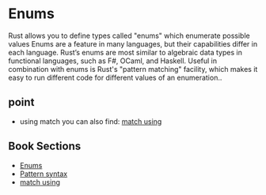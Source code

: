 # Enums

Rust allows you to define types called "enums" which enumerate possible values
Enums are a feature in many languages, but their capabilities differ in each language. Rust’s enums are most similar to algebraic data types in functional languages, such as F#, OCaml, and Haskell.
Useful in combination with enums is Rust's "pattern matching" facility, which makes it easy to run different code for different values of an enumeration..

## point

+ using match you can also find: [match using](https://doc.rust-lang.org/book/ch06-02-match.html)

## Book Sections

+ [Enums](https://doc.rust-lang.org/book/ch06-00-enums.html)
+ [Pattern syntax](https://doc.rust-lang.org/book/ch18-03-pattern-syntax.html)
+ [match using](https://doc.rust-lang.org/book/ch06-02-match.html)
